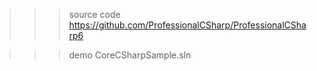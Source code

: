 >>> source code https://github.com/ProfessionalCSharp/ProfessionalCSharp6

>>> demo CoreCSharpSample.sln